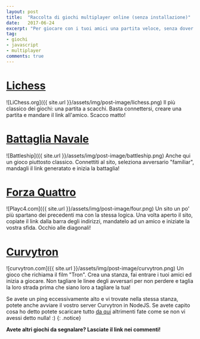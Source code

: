 ```yaml
---
layout: post
title:  "Raccolta di giochi multiplayer online (senza installazione)"
date:   2017-06-24
excerpt: "Per giocare con i tuoi amici una partita veloce, senza dover installare niente sul pc."
tag:
- giochi
- javascript
- multiplayer
comments: true
---
```


# [Lichess](http://en.lichess.org/)
![LiChess.org]({{ site.url }}/assets/img/post-image/lichess.png)
Il più classico dei giochi: una partita a scacchi. Basta connettersi, creare una partita e mandare il link all'amico. Scacco matto!

# [Battaglia Navale](http://it.battleship-game.org/)
![Battleship]({{ site.url }}/assets/img/post-image/battleship.png)
Anche qui un gioco piuttosto classico. Connettiti al sito, seleziona avversario "familiar", mandagli il link generatato e inizia la battaglia! 

# [Forza Quattro](https://www.playc4.com)
![Playc4.com]({{ site.url }}/assets/img/post-image/four.png)
Un sito un po' più spartano dei precedenti ma con la stessa logica. Una volta aperto il sito, copiate il link dalla barra degli indirizzi, mandatelo ad un amico e iniziate la vostra sfida. Occhio alle diagonali!

# [Curvytron](http://www.curvytron.com)
![curvytron.com]({{ site.url }}/assets/img/post-image/curvytron.png)
Un gioco che richiama il film "Tron". Crea una stanza, fai entrare i tuoi amici ed inizia a giocare. Non tagliare le linee degli avversari per non perdere e taglia la loro strada prima che siano loro a tagliare la tua! 

 Se avete un ping eccessivamente alto e vi trovate nella stessa stanza, potete anche avviare il vostro server Curvytron in NodeJS. Se avete capito cosa ho detto potete scaricare tutto [da qui](https://github.com/Curvytron/curvytron) altrimenti fate come se non vi avessi detto nulla! :) 
 {: .notice}

**Avete altri giochi da segnalare? Lasciate il link nei commenti!**